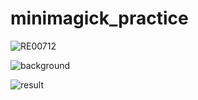 # minimagick_practice

![RE00712](https://user-images.githubusercontent.com/60808316/132130458-fa5b363e-ab5c-47eb-954b-77f0c2954194.jpg)

![background](https://user-images.githubusercontent.com/60808316/132130422-dfa0392f-f41b-4221-b0cb-b03f413810cf.jpg)

![result](https://user-images.githubusercontent.com/60808316/132130426-991b5f30-55d3-405e-8817-f18e9e029f1b.jpg)
